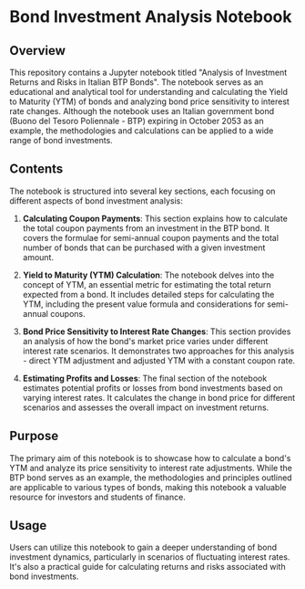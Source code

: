 # Bond Investment Analysis Notebook

## Overview
This repository contains a Jupyter notebook titled "Analysis of Investment Returns and Risks in Italian BTP Bonds". The notebook serves as an educational and analytical tool for understanding and calculating the Yield to Maturity (YTM) of bonds and analyzing bond price sensitivity to interest rate changes. Although the notebook uses an Italian government bond (Buono del Tesoro Poliennale - BTP) expiring in October 2053 as an example, the methodologies and calculations can be applied to a wide range of bond investments.

## Contents
The notebook is structured into several key sections, each focusing on different aspects of bond investment analysis:

1. **Calculating Coupon Payments**: This section explains how to calculate the total coupon payments from an investment in the BTP bond. It covers the formulae for semi-annual coupon payments and the total number of bonds that can be purchased with a given investment amount.

2. **Yield to Maturity (YTM) Calculation**: The notebook delves into the concept of YTM, an essential metric for estimating the total return expected from a bond. It includes detailed steps for calculating the YTM, including the present value formula and considerations for semi-annual coupons.

3. **Bond Price Sensitivity to Interest Rate Changes**: This section provides an analysis of how the bond's market price varies under different interest rate scenarios. It demonstrates two approaches for this analysis - direct YTM adjustment and adjusted YTM with a constant coupon rate.

4. **Estimating Profits and Losses**: The final section of the notebook estimates potential profits or losses from bond investments based on varying interest rates. It calculates the change in bond price for different scenarios and assesses the overall impact on investment returns.

## Purpose
The primary aim of this notebook is to showcase how to calculate a bond's YTM and analyze its price sensitivity to interest rate adjustments. While the BTP bond serves as an example, the methodologies and principles outlined are applicable to various types of bonds, making this notebook a valuable resource for investors and students of finance.

## Usage
Users can utilize this notebook to gain a deeper understanding of bond investment dynamics, particularly in scenarios of fluctuating interest rates. It's also a practical guide for calculating returns and risks associated with bond investments.
